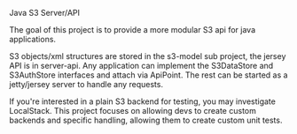 Java S3 Server/API

The goal of this project is to provide a more modular S3 api for java applications.

S3 objects/xml structures are stored in the s3-model sub project, the jersey API is in server-api. 
Any application can implement the S3DataStore and S3AuthStore interfaces and attach via ApiPoint. 
The rest can be started as a jetty/jersey server to handle any requests.

If you're interested in a plain S3 backend for testing, you may investigate LocalStack. This
project focuses on allowing devs to create custom backends and specific handling, allowing them
to create custom unit tests.

